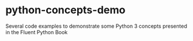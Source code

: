 # python-concepts-demo
Several code examples to demonstrate some Python 3 concepts presented in the Fluent Python Book

